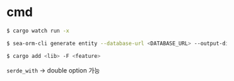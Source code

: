 # cmd

```sh
$ cargo watch run -x

$ sea-orm-cli generate entity --database-url <DATABASE_URL> --output-dir <OUTPUT_DIR>

$ cargo add <lib> -F <feature>
```

`serde_with` -> double option 가능
